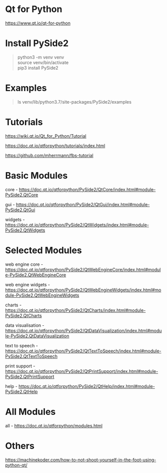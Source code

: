 # Qt for Python

https://www.qt.io/qt-for-python

# Install PySide2

> python3 -m venv venv<br>
> source venv/bin/activate<br>
> pip3 install PySide2

# Examples

> ls venv/lib/python3.7/site-packages/PySide2/examples

# Tutorials

https://wiki.qt.io/Qt_for_Python/Tutorial

https://doc.qt.io/qtforpython/tutorials/index.html

https://github.com/mherrmann/fbs-tutorial

# Basic Modules

core - https://doc.qt.io/qtforpython/PySide2/QtCore/index.html#module-PySide2.QtCore

gui - https://doc.qt.io/qtforpython/PySide2/QtGui/index.html#module-PySide2.QtGui

widgets - https://doc.qt.io/qtforpython/PySide2/QtWidgets/index.html#module-PySide2.QtWidgets

# Selected Modules

web engine core - https://doc.qt.io/qtforpython/PySide2/QtWebEngineCore/index.html#module-PySide2.QtWebEngineCore

web engine widgets - https://doc.qt.io/qtforpython/PySide2/QtWebEngineWidgets/index.html#module-PySide2.QtWebEngineWidgets

charts - https://doc.qt.io/qtforpython/PySide2/QtCharts/index.html#module-PySide2.QtCharts

data visualisation - https://doc.qt.io/qtforpython/PySide2/QtDataVisualization/index.html#module-PySide2.QtDataVisualization

text to speech - https://doc.qt.io/qtforpython/PySide2/QtTextToSpeech/index.html#module-PySide2.QtTextToSpeech

print support - https://doc.qt.io/qtforpython/PySide2/QtPrintSupport/index.html#module-PySide2.QtPrintSupport

help - https://doc.qt.io/qtforpython/PySide2/QtHelp/index.html#module-PySide2.QtHelp

# All Modules

all - https://doc.qt.io/qtforpython/modules.html

# Others

https://machinekoder.com/how-to-not-shoot-yourself-in-the-foot-using-python-qt/
